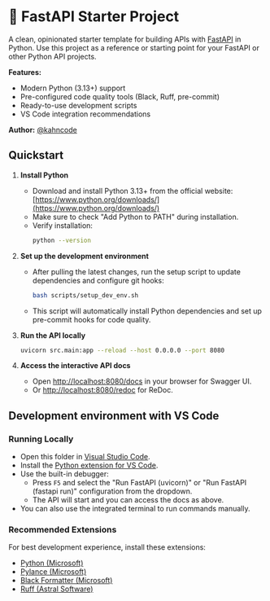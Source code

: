 # 🚀 FastAPI Starter Project

A clean, opinionated starter template for building APIs with [FastAPI](https://fastapi.tiangolo.com/) in Python.
Use this project as a reference or starting point for your FastAPI or other Python API projects.

**Features:**
- Modern Python (3.13+) support
- Pre-configured code quality tools (Black, Ruff, pre-commit)
- Ready-to-use development scripts
- VS Code integration recommendations

**Author:** [@kahncode](https://github.com/kahncode)

## Quickstart

1. **Install Python**
   - Download and install Python 3.13+ from the official website: [https://www.python.org/downloads/](https://www.python.org/downloads/)
   - Make sure to check "Add Python to PATH" during installation.
   - Verify installation:
     ```sh
     python --version
     ```

2. **Set up the development environment**
   - After pulling the latest changes, run the setup script to update dependencies and configure git hooks:
     ```sh
     bash scripts/setup_dev_env.sh
     ```
   - This script will automatically install Python dependencies and set up pre-commit hooks for code quality.

3. **Run the API locally**
   ```sh
   uvicorn src.main:app --reload --host 0.0.0.0 --port 8080
   ```

4. **Access the interactive API docs**
   - Open [http://localhost:8080/docs](http://localhost:8080/docs) in your browser for Swagger UI.
   - Or [http://localhost:8080/redoc](http://localhost:8080/redoc) for ReDoc.

## Development environment with VS Code

### Running Locally

- Open this folder in [Visual Studio Code](https://code.visualstudio.com/).
- Install the [Python extension for VS Code](https://marketplace.visualstudio.com/items?itemName=ms-python.python).
- Use the built-in debugger:
  - Press `F5` and select the "Run FastAPI (uvicorn)" or "Run FastAPI (fastapi run)" configuration from the dropdown.
  - The API will start and you can access the docs as above.
- You can also use the integrated terminal to run commands manually.

### Recommended Extensions

For best development experience, install these extensions:

- [Python (Microsoft)](https://marketplace.visualstudio.com/items?itemName=ms-python.python)
- [Pylance (Microsoft)](https://marketplace.visualstudio.com/items?itemName=ms-python.vscode-pylance)
- [Black Formatter (Microsoft)](https://marketplace.visualstudio.com/items?itemName=ms-python.black-formatter)
- [Ruff (Astral Software)](https://marketplace.visualstudio.com/items?itemName=charliermarsh.ruff)